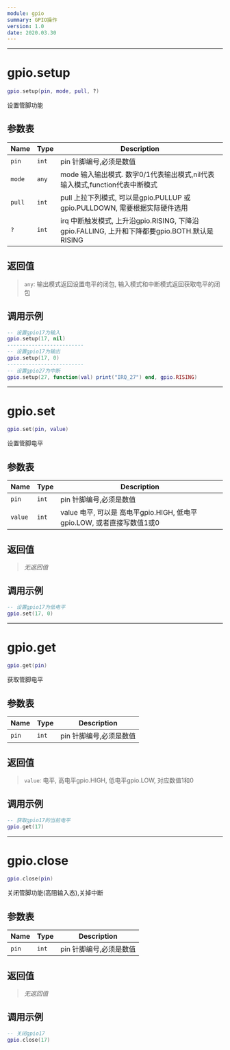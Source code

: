 ```yaml
---
module: gpio
summary: GPIO操作
version: 1.0
date: 2020.03.30
---
```


--------------------------------------------------
# gpio.setup

```lua
gpio.setup(pin, mode, pull, ?)
```

设置管脚功能

## 参数表

Name | Type | Description
-----|------|--------------
`pin`|`int`| pin 针脚编号,必须是数值
`mode`|`any`| mode 输入输出模式. 数字0/1代表输出模式,nil代表输入模式,function代表中断模式
`pull`|`int`| pull 上拉下列模式, 可以是gpio.PULLUP 或 gpio.PULLDOWN, 需要根据实际硬件选用
`?`|`int`| irq 中断触发模式, 上升沿gpio.RISING, 下降沿gpio.FALLING, 上升和下降都要gpio.BOTH.默认是RISING

## 返回值

> `any`: 输出模式返回设置电平的闭包, 输入模式和中断模式返回获取电平的闭包

## 调用示例

```lua
-- 设置gpio17为输入
gpio.setup(17, nil) 
-------------------------
-- 设置gpio17为输出
gpio.setup(17, 0) 
-------------------------
-- 设置gpio27为中断
gpio.setup(27, function(val) print("IRQ_27") end, gpio.RISING)
```


--------------------------------------------------
# gpio.set

```lua
gpio.set(pin, value)
```

设置管脚电平

## 参数表

Name | Type | Description
-----|------|--------------
`pin`|`int`| pin 针脚编号,必须是数值
`value`|`int`| value 电平, 可以是 高电平gpio.HIGH, 低电平gpio.LOW, 或者直接写数值1或0

## 返回值

> *无返回值*

## 调用示例

```lua
-- 设置gpio17为低电平
gpio.set(17, 0) 
```


--------------------------------------------------
# gpio.get

```lua
gpio.get(pin)
```

获取管脚电平

## 参数表

Name | Type | Description
-----|------|--------------
`pin`|`int`| pin 针脚编号,必须是数值

## 返回值

> `value`: 电平, 高电平gpio.HIGH, 低电平gpio.LOW, 对应数值1和0

## 调用示例

```lua
-- 获取gpio17的当前电平
gpio.get(17) 
```


--------------------------------------------------
# gpio.close

```lua
gpio.close(pin)
```

关闭管脚功能(高阻输入态),关掉中断

## 参数表

Name | Type | Description
-----|------|--------------
`pin`|`int`| pin 针脚编号,必须是数值

## 返回值

> *无返回值*

## 调用示例

```lua
-- 关闭gpio17
gpio.close(17)
```


